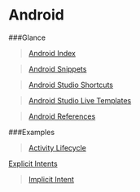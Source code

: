 # Android

###Glance
>[Android Index](https://github.com/dnshariprasad/android-index)

>[Android Snippets](https://github.com/dnshariprasad/android-snippets)

>[Android Studio Shortcuts](https://github.com/dnshariprasad/android-studio-shortcuts) 

>[Android Studio Live Templates](https://github.com/dnshariprasad/android-studio-live-templates)

>[Android References](https://github.com/dnshariprasad/android-references)

###Examples
>[Activity Lifecycle](https://github.com/dnshariprasad/android-activity-lifecycle)

[Explicit Intents](https://github.com/dnshariprasad/android-explicit-intents)

>[Implicit Intent](https://github.com/dnshariprasad/android-implicit-intent)

